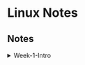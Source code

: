 # Linux Notes


## Notes

<details>
  <summary> Week-1-Intro</summary>

## Tue 16 April

- Windows vs Linux
    - Windows 
        - Windows server 
        - Web server IIS - 30% GUI
        - .exe file (executable files), MSI, affected by malware easily - program or installer. 

    - Linux 
        - TUI - text user interface
        - .rpm -> redhat package manager, Red hat, Fedora, CentOS, rpm is used to distribute and install software on linux systems, it provides a standward way of packaging software and managing its dependencies with the operating system, ensuring that all necessary components are installed
- Types of OS
    - Single user - single tasking - original MS-DOS (Microsoft Disk Operating System) 
    - Single user - multi-tasking - Windows, macOS - clients
    - Multi user - multitasking - Linux, unix

- Client - Server 
    - Client - software app or computer that accesses a service made available by a server
        - request services, depend on the servers to host the services/resoures they need
    - Server - computer/system that provides resources, data services, or programs to other computers, known as computers(clients) over network
        - provide services
        - resource management
- Ports
    - 1 - 1023  - well known ports used by system-level or root processes or by programs executed by priviledged users 
    - Port 21 - File transfer protocol
    - Port 22 - SSH - secure shell for secure remote logins and file transfers
    - Port 25 - SMTP for email transmissions
    - Port 443 - HTTPS
    - 1024 - 65535 => open ports

- RHEL 
    - In a Linux environment like Red Hat Enterprise Linux (RHEL), installing and configuring specific server software allows the system to function as that type of server.
    - installing a DNS server involves setting up the BIND (Berkeley Internet Name Domain) software package, which is the most widely used DNS software on the Internet and commonly used on Linux systems. If you install BIND on a RHEL server, it can indeed function as a DNS server.
    - sudo dnf install bind bind-utils
    - The main configuration file for BIND is /etc/named.conf.
    - Define zones and zone files in the configuration to specify how DNS requests should be handled and responded to.
    - Zone files are stored in /var/named by default. These files contain DNS records for the domains that your server is authoritative for, such as SOA records, A records, MX records, etc.
    - sudo systemctl enable named
    - sudo systemctl start named
    - sudo firewall-cmd --add-service=dns --permanent
    - sudo firewall-cmd --reload
    - dig @localhost example.com

- DHCP server setup
    - install the dhcp package and configure it to allocate IP addresses to client machines within the network.
    - sudo dnf install dhcp




## Wed 17 April 

- systemd
- journald



- Networking, https://www.youtube.com/playlist?list=PL7zRJGi6nMRzg0LdsR7F3olyLGoBcIvvg

</details>

